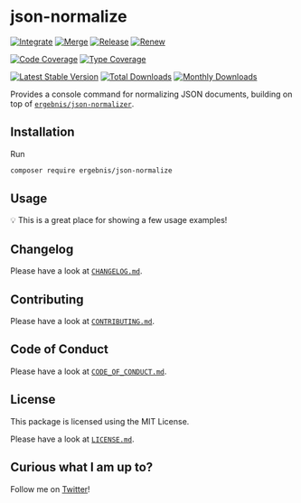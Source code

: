 # json-normalize

[![Integrate](https://github.com/ergebnis/json-normalize/workflows/Integrate/badge.svg)](https://github.com/ergebnis/json-normalize/actions)
[![Merge](https://github.com/ergebnis/json-normalize/workflows/Merge/badge.svg)](https://github.com/ergebnis/json-normalize/actions)
[![Release](https://github.com/ergebnis/json-normalize/workflows/Release/badge.svg)](https://github.com/ergebnis/json-normalize/actions)
[![Renew](https://github.com/ergebnis/json-normalize/workflows/Renew/badge.svg)](https://github.com/ergebnis/json-normalize/actions)

[![Code Coverage](https://codecov.io/gh/ergebnis/json-normalize/branch/main/graph/badge.svg)](https://codecov.io/gh/ergebnis/json-normalize)
[![Type Coverage](https://shepherd.dev/github/ergebnis/json-normalize/coverage.svg)](https://shepherd.dev/github/ergebnis/json-normalize)

[![Latest Stable Version](https://poser.pugx.org/ergebnis/json-normalize/v/stable)](https://packagist.org/packages/ergebnis/json-normalize)
[![Total Downloads](https://poser.pugx.org/ergebnis/json-normalize/downloads)](https://packagist.org/packages/ergebnis/json-normalize)
[![Monthly Downloads](http://poser.pugx.org/ergebnis/json-normalize/d/monthly)](https://packagist.org/packages/ergebnis/json-normalize)

Provides a console command for normalizing JSON documents, building on top of [`ergebnis/json-normalizer`](https://github.com/ergebnis/json-normalizer).

## Installation

Run

```sh
composer require ergebnis/json-normalize
```

## Usage

:bulb: This is a great place for showing a few usage examples!

## Changelog

Please have a look at [`CHANGELOG.md`](CHANGELOG.md).

## Contributing

Please have a look at [`CONTRIBUTING.md`](.github/CONTRIBUTING.md).

## Code of Conduct

Please have a look at [`CODE_OF_CONDUCT.md`](https://github.com/ergebnis/.github/blob/main/CODE_OF_CONDUCT.md).

## License

This package is licensed using the MIT License.

Please have a look at [`LICENSE.md`](LICENSE.md).

## Curious what I am up to?

Follow me on [Twitter](https://twitter.com/intent/follow?screen_name=localheinz)!
